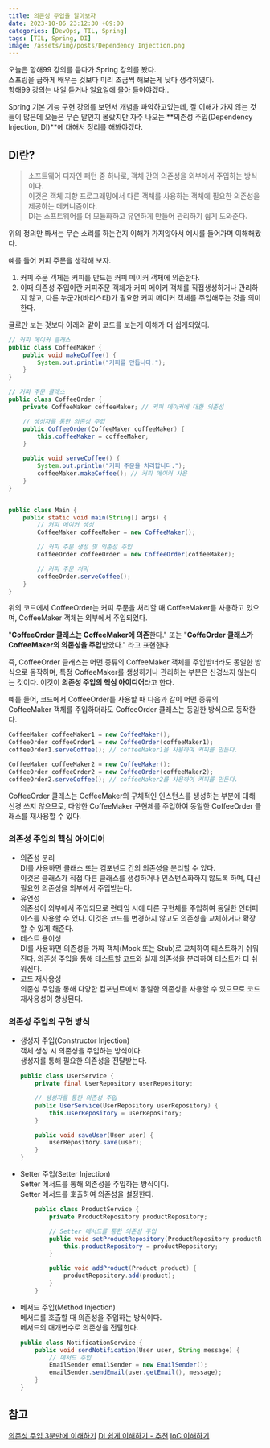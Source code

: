 ```yaml
---
title: 의존성 주입을 알아보자
date: 2023-10-06 23:12:30 +09:00
categories: [DevOps, TIL, Spring]
tags: [TIL, Spring, DI]
image: /assets/img/posts/Dependency Injection.png
---
```


오늘은 항해99 강의를 듣다가 Spring 강의를 봤다.    
스프링을 급하게 배우는 것보다 미리 조금씩 해보는게 낫다 생각하였다.    
항해99 강의는 내일 듣거나 일요일에 몰아 들어야겠다..   
    
Spring 기본 기능 구현 강의를 보면서 개념을 파악하고있는데, 잘 이해가 가지 않는 것들이 많은데 오늘은 무슨 말인지 몰랐지만 자주 나오는 **의존성 주입(Dependency Injection, DI)**에 대해서 정리를 해봐야겠다.


## DI란?
> 소프트웨어 디자인 패턴 중 하나로, 객체 간의 의존성을 외부에서 주입하는 방식이다.     
> 이것은 객체 지향 프로그래밍에서 다른 객체를 사용하는 객체에 필요한 의존성을 제공하는 메커니즘이다.   
> DI는 소프트웨어를 더 모듈화하고 유연하게 만들어 관리하기 쉽게 도와준다.
    
위의 정의만 봐서는 무슨 소리를 하는건지 이해가 가지않아서 예시를 들어가며 이해해봤다.
    
예를 들어 커피 주문을 생각해 보자.
1. 커피 주문 객체는 커피를 만드는 커피 메이커 객체에 의존한다.
2. 이때 의존성 주입이란 커피주문 객체가 커피 메이커 객체를 직접생성하거나 관리하지 않고, 다른 누군가(바리스타)가 필요한 커피 메이커 객체를 주입해주는 것을 의미한다.
    
글로만 보는 것보다 아래와 같이 코드를 보는게 이해가 더 쉽게되었다. 

```java
// 커피 메이커 클래스
public class CoffeeMaker {
    public void makeCoffee() {
        System.out.println("커피를 만듭니다.");
    }
}

// 커피 주문 클래스
public class CoffeeOrder {
    private CoffeeMaker coffeeMaker; // 커피 메이커에 대한 의존성

    // 생성자를 통한 의존성 주입
    public CoffeeOrder(CoffeeMaker coffeeMaker) {
        this.coffeeMaker = coffeeMaker;
    }

    public void serveCoffee() {
        System.out.println("커피 주문을 처리합니다.");
        coffeeMaker.makeCoffee(); // 커피 메이커 사용
    }
}


public class Main {
    public static void main(String[] args) {
        // 커피 메이커 생성
        CoffeeMaker coffeeMaker = new CoffeeMaker();

        // 커피 주문 생성 및 의존성 주입
        CoffeeOrder coffeeOrder = new CoffeeOrder(coffeeMaker);

        // 커피 주문 처리
        coffeeOrder.serveCoffee();
    }
}
```

위의 코드에서 CoffeeOrder는 커피 주문을 처리할 때 CoffeeMaker를 사용하고 있으며, CoffeeMaker 객체는 외부에서 주입되었다.      
    
"**CoffeeOrder 클래스는 CoffeeMaker에 의존**한다." 또는 "**CoffeOrder 클래스가 CoffeeMaker의 의존성을 주입**받았다." 라고 표현한다.     
    
즉, CoffeeOrder 클래스는 어떤 종류의 CoffeeMaker 객체를 주입받더라도 동일한 방식으로 동작하며, 특정 CoffeeMaker를 생성하거나 관리하는 부분은 신경쓰지 않는다는 것이다. 이것이 **의존성 주입의 핵심 아이디어**라고 한다.    
    
예를 들어, 코드에서 CoffeeOrder를 사용할 때 다음과 같이 어떤 종류의 CoffeeMaker 객체를 주입하더라도 CoffeeOrder 클래스는 동일한 방식으로 동작한다.

```java
CoffeeMaker coffeeMaker1 = new CoffeeMaker();
CoffeeOrder coffeeOrder1 = new CoffeeOrder(coffeeMaker1);
coffeeOrder1.serveCoffee(); // coffeeMaker1을 사용하여 커피를 만든다.

CoffeeMaker coffeeMaker2 = new CoffeeMaker();
CoffeeOrder coffeeOrder2 = new CoffeeOrder(coffeeMaker2);
coffeeOrder2.serveCoffee(); // coffeeMaker2를 사용하여 커피를 만든다.

```

CoffeeOrder 클래스는 CoffeeMaker의 구체적인 인스턴스를 생성하는 부분에 대해 신경 쓰지 않으므로, 다양한 CoffeeMaker 구현체를 주입하여 동일한 CoffeeOrder 클래스를 재사용할 수 있다.



### 의존성 주입의 핵심 아이디어
+ 의존성 분리    
DI를 사용하면 클래스 또는 컴포넌트 간의 의존성을 분리할 수 있다.      
이것은 클래스가 직접 다른 클래스를 생성하거나 인스턴스화하지 않도록 하며, 대신 필요한 의존성을 외부에서 주입받는다.
+ 유연성    
의존성이 외부에서 주입되므로 런타임 시에 다른 구현체를 주입하여 동일한 인터페이스를 사용할 수 있다.     이것은 코드를 변경하지 않고도 의존성을 교체하거나 확장할 수 있게 해준다.
+ 테스트 용이성    
DI를 사용하면 의존성을 가짜 객체(Mock 또는 Stub)로 교체하여 테스트하기 쉬워진다.    의존성 주입을 통해 테스트할 코드와 실제 의존성을 분리하여 테스트가 더 쉬워진다.
+ 코드 재사용성    
의존성 주입을 통해 다양한 컴포넌트에서 동일한 의존성을 사용할 수 있으므로 코드 재사용성이 향상된다.


### 의존성 주입의 구현 방식
+ 생성자 주입(Constructor Injection)    
	객체 생성 시 의존성을 주입하는 방식이다.     
    생성자를 통해 필요한 의존성을 전달받는다.
	
	```java
	public class UserService {
		private final UserRepository userRepository;

		// 생성자를 통한 의존성 주입
		public UserService(UserRepository userRepository) {
			this.userRepository = userRepository;
		}

		public void saveUser(User user) {
			userRepository.save(user);
		}
	}
	```


+ Setter 주입(Setter Injection)     
	Setter 메서드를 통해 의존성을 주입하는 방식이다.     
    Setter 메서드를 호출하여 의존성을 설정한다.
	
	```java
		public class ProductService {
			private ProductRepository productRepository;

			// Setter 메서드를 통한 의존성 주입
			public void setProductRepository(ProductRepository productRepository) {
				this.productRepository = productRepository;
			}

			public void addProduct(Product product) {
				productRepository.add(product);
			}
		}
	```


+ 메서드 주입(Method Injection)    
	메서드를 호출할 때 의존성을 주입하는 방식이다.     
    메서드의 매개변수로 의존성을 전달한다.
	```java
	public class NotificationService {
		public void sendNotification(User user, String message) {
			// 메서드 주입
			EmailSender emailSender = new EmailSender();
			emailSender.sendEmail(user.getEmail(), message);
		}
	}

	```
    
    
## 참고
[의존성 주입 3분만에 이해하기](https://www.youtube.com/watch?v=1vdeIL2iCcM)
[DI 쉽게 이해하기 - 추천](https://www.youtube.com/watch?v=WjsDN_aFfyw)
[IoC 이해하기](https://www.youtube.com/watch?v=QrIp5zc6Bo4)